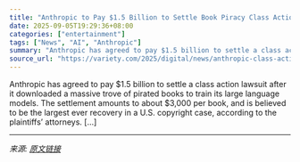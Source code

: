 ```yaml
---
title: "Anthropic to Pay $1.5 Billion to Settle Book Piracy Class Action Lawsuit"
date: 2025-09-05T19:29:36+08:00
categories: ["entertainment"]
tags: ["News", "AI", "Anthropic"]
summary: "Anthropic has agreed to pay $1.5 billion to settle a class action lawsuit after it downloaded a massive trove of pirated books to train its large language models. The settlement amounts to about $3,00"
source_url: "https://variety.com/2025/digital/news/anthropic-class-action-settlement-billion-1236509571/"
---
```


Anthropic has agreed to pay $1.5 billion to settle a class action lawsuit after it downloaded a massive trove of pirated books to train its large language models. The settlement amounts to about $3,000 per book, and is believed to be the largest ever recovery in a U.S. copyright case, according to the plaintiffs&#8217; attorneys. [&#8230;]

---

*来源: [原文链接](https://variety.com/2025/digital/news/anthropic-class-action-settlement-billion-1236509571/)*
